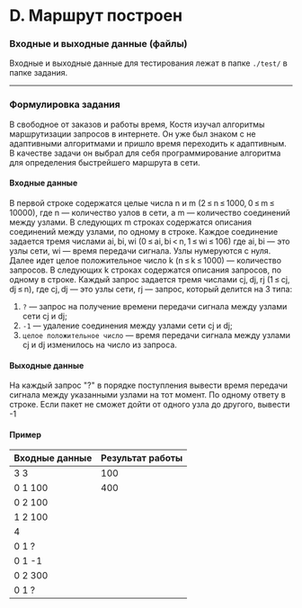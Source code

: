 # D. Маршрут построен

### Входные и выходные данные (файлы)
Входные и выходные данные для тестирования лежат в папке `./test/` в папке задания.
___
### Формулировка задания
В свободное от заказов и работы время, Костя изучал алгоритмы маршрутизации запросов в интернете. Он уже был знаком с не адаптивными алгоритмами и пришло время переходить к адаптивным.  В качестве задачи он выбрал для себя программирование алгоритма для определения быстрейшего маршрута в сети.
#### Входные данные
В первой строке содержатся целые числа n и m (2 ≤ n ≤ 1000, 0 ≤ m ≤ 10000), где n — количество узлов в сети, а m — количество соединений	между узлами. 
В следующих m строках содержатся описания соединений между узлами, по одному в строке. Каждое соединение задается тремя числами ai, bi, wi  (0 ≤ ai, bi < n, 1 ≤ wi ≤ 106) где ai, bi — это узлы сети, wi — время передачи сигнала. Узлы нумеруются с нуля.
Далее идет целое положительное число k (n ≤ k ≤ 1000) — количество запросов.
В следующих k строках содержатся описания запросов, по одному в строке. Каждый запрос задается тремя числами cj, dj, rj  (1 ≤ cj, dj ≤ n), где cj, dj — это узлы сети, rj — запрос, который делится на 3 типа:
1.	`?`  — запрос на получение времени передачи сигнала между узлами сети cj и dj;
2.	`-1` — удаление соединения между узлами сети cj и dj;
3.	`целое положительное число` — время передачи сигнала между узлами cj и dj изменилось на число из запроса.

#### Выходные данные
На каждый запрос "?" в порядке поступления вывести время передачи сигнала между указанными узлами на тот момент. По одному ответу в строке. Если пакет не сможет дойти от одного узла до другого, вывести -1

#### Пример
| Входные данные | Результат работы |
|-------------------|------------|
| 3 3     | 100  |
| 0 1 100 | 400  |
| 0 2 100 |  |
| 1 2 100 |  |
| 4       |  |
| 0 1 ?   |  |
| 0 1 -1  |  |
| 0 2 300 |  |
| 0 1 ?   |  |

	
